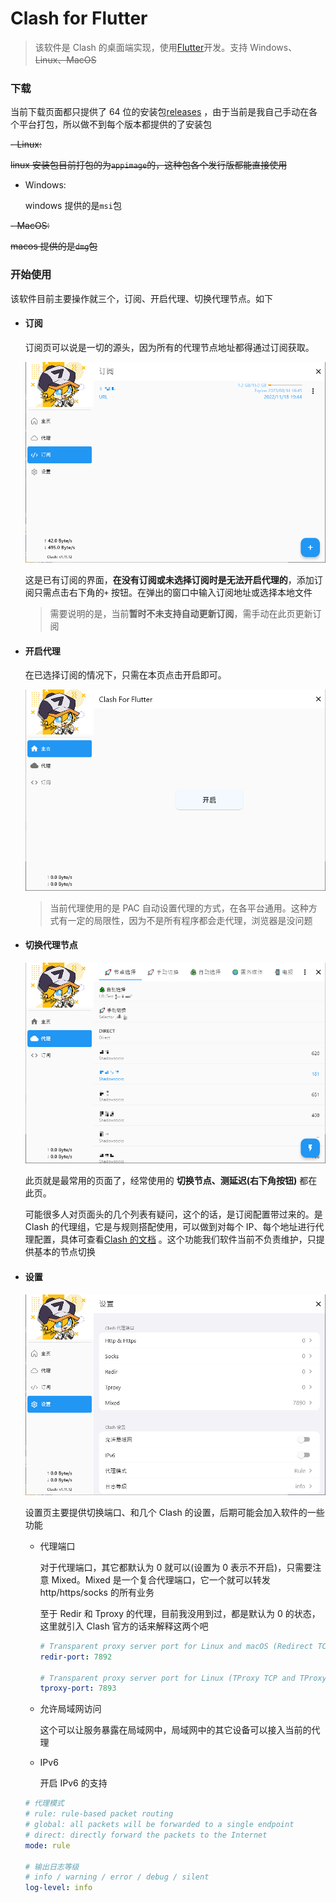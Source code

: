 # Clash for Flutter

> 该软件是 Clash 的桌面端实现，使用[Flutter](https://flutter.dev/)开发。支持 Windows、~~Linux、MacOS~~

### 下载

当前下载页面都只提供了 64 位的安装包[releases](https://github.com/mapleafgo/clash-for-flutter/releases)
，由于当前是我自己手动在各个平台打包，所以做不到每个版本都提供的了安装包

~~- Linux:~~

~~linux 安装包目前打包的为`appimage`的，这种包各个发行版都能直接使用~~

- Windows:

  windows 提供的是`msi`包

~~- MacOS:~~

~~macos 提供的是`dmg`包~~

### 开始使用

该软件目前主要操作就三个，订阅、开启代理、切换代理节点。如下

- #### 订阅

  订阅页可以说是一切的源头，因为所有的代理节点地址都得通过订阅获取。

  ![profile_page](./images/profile_page.png)

  这是已有订阅的界面，**在没有订阅或未选择订阅时是无法开启代理的**，添加订阅只需点击右下角的`+`
  按钮。在弹出的窗口中输入订阅地址或选择本地文件

  > 需要说明的是，当前**暂时不未支持自动更新订阅**，需手动在此页更新订阅

- #### 开启代理

  在已选择订阅的情况下，只需在本页点击开启即可。

  ![home_page](./images/home_page.png)

  > 当前代理使用的是 PAC 自动设置代理的方式，在各平台通用。这种方式有一定的局限性，因为不是所有程序都会走代理，浏览器是没问题

- #### 切换代理节点

  ![proxy_page](./images/proxy_page.png)

  此页就是最常用的页面了，经常使用的 **切换节点、测延迟(右下角按钮)** 都在此页。

  可能很多人对页面头的几个列表有疑问，这个的话，是订阅配置带过来的。是 Clash 的代理组，它是与规则搭配使用，可以做到对每个
  IP、每个地址进行代理配置，具体可查看[Clash 的文档](https://github.com/Dreamacro/clash/wiki/configuration#proxy-groups)
  。这个功能我们软件当前不负责维护，只提供基本的节点切换

- #### 设置

  ![settings_page](./images/settings_page.png)

  设置页主要提供切换端口、和几个 Clash 的设置，后期可能会加入软件的一些功能

  - 代理端口
  
    对于代理端口，其它都默认为 0 就可以(设置为 0 表示不开启)，只需要注意 Mixed。Mixed 是一个复合代理端口，它一个就可以转发 http/https/socks 的所有业务
  
    至于 Redir 和 Tproxy 的代理，目前我没用到过，都是默认为 0 的状态，这里就引入 Clash 官方的话来解释这两个吧
    ```yaml
    # Transparent proxy server port for Linux and macOS (Redirect TCP and TProxy UDP)
    redir-port: 7892
    
    # Transparent proxy server port for Linux (TProxy TCP and TProxy UDP)
    tproxy-port: 7893
    ```

  - 允许局域网访问

    这个可以让服务暴露在局域网中，局域网中的其它设备可以接入当前的代理

  - IPv6

    开启 IPv6 的支持

  ```yaml
  # 代理模式
  # rule: rule-based packet routing
  # global: all packets will be forwarded to a single endpoint
  # direct: directly forward the packets to the Internet
  mode: rule
  
  # 输出日志等级
  # info / warning / error / debug / silent
  log-level: info
  ```
